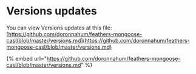# Versions updates

You can view Versions updates at this file:  
[https://github.com/doronnahum/feathers-mongoose-casl/blob/master/versions.md](https://github.com/doronnahum/feathers-mongoose-casl/blob/master/versions.md)

{% embed url="https://github.com/doronnahum/feathers-mongoose-casl/blob/master/versions.md" %}



